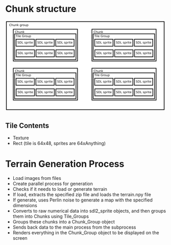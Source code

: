 <h1>Chunk structure</h1>

![Layers diagram](https://github.com/chromegism/iso-game-revised/blob/master/readmedata/LayersDiagram.png)

<h2>Tile Contents</h2>

<ul>
    <li>Texture</li>
    <li>Rect (tile is 64x48, sprites are 64xAnything)</li>
</ul>

<h1>Terrain Generation Process</h1>

<ul>
    <li>Load images from files</li>
    <li>Create parallel process for generation</li>
    <li>Checks if it needs to load or generate terrain</li>
    <li>If load, extracts the specified zip file and loads the terrain.npy file</li>
    <li>If generate, uses Perlin noise to generate a map with the specified dimensions</li>
    <li>Converts to raw numerical data into sdl2_sprite objects, and then groups them into Chunks using Tile_Groups</li>
    <li>Groups these chunks into a Chunk_Group object</li>
    <li>Sends back data to the main process from the subprocess</li>
    <li>Renders everything in the Chunk_Group object to be displayed on the screen</li>
</ul>
